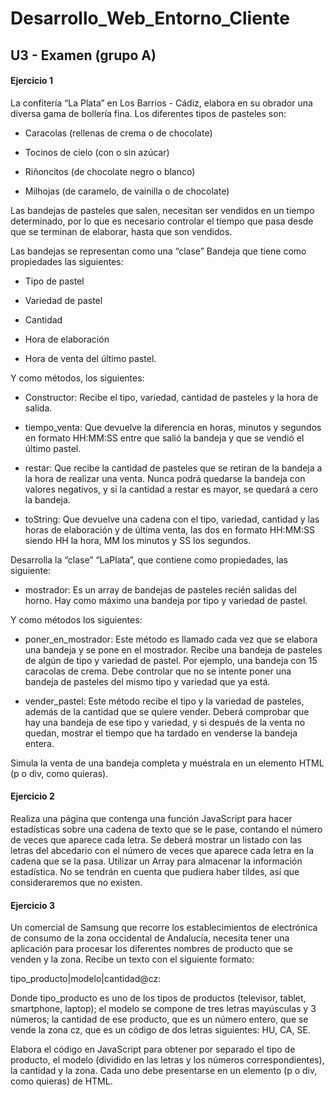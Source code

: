 # Desarrollo_Web_Entorno_Cliente


##  U3 - Examen (grupo A)


#### Ejercicio 1

La confitería “La Plata” en Los Barrios - Cádiz, elabora en su obrador una diversa gama de bollería
fina. Los diferentes tipos de pasteles son:

-   Caracolas (rellenas de crema o de chocolate)

-   Tocinos de cielo (con o sin azúcar)

-   Riñoncitos (de chocolate negro o blanco)

-   Milhojas (de caramelo, de vainilla o de chocolate)

Las bandejas de pasteles que salen, necesitan ser vendidos en un tiempo determinado, por lo que es 
necesario controlar el tiempo que pasa desde que se terminan de elaborar, hasta que son vendidos.

Las bandejas se representan como una “clase” Bandeja que tiene como propiedades las siguientes:

-   Tipo de pastel

-   Variedad de pastel

-   Cantidad

-   Hora de elaboración

-   Hora de venta del último pastel.

Y como métodos, los siguientes:

-   Constructor: Recibe el tipo, variedad, cantidad de pasteles y la hora de salida.

-   tiempo_venta: Que devuelve la diferencia en horas, minutos y segundos en formato HH:MM:SS entre 
que salió la bandeja y que se vendió el último pastel.

-   restar: Que recibe la cantidad de pasteles que se retiran de la bandeja a la hora de realizar 
una venta. Nunca podrá quedarse la bandeja con valores negativos, y si la cantidad a restar es mayor,
se quedará a cero la bandeja.

-   toString: Que devuelve una cadena con el tipo, variedad, cantidad y las horas de elaboración y de
última venta, las dos en formato HH:MM:SS siendo HH la hora, MM los minutos y SS los segundos.

Desarrolla la “clase” “LaPlata”, que contiene como propiedades, las siguiente:

-   mostrador: Es un array de bandejas de pasteles recién salidas del horno. Hay como máximo una 
bandeja por tipo y variedad de pastel.

Y como métodos los siguientes:

-   poner_en_mostrador: Este método es llamado cada vez que se elabora una bandeja y se pone en el 
mostrador. Recibe una bandeja de pasteles de algún de tipo y variedad de pastel. Por ejemplo, una 
bandeja con 15 caracolas de crema. Debe controlar que no se intente poner una bandeja de pasteles del 
mismo tipo y variedad que ya está.

-   vender_pastel: Este método recibe el tipo y la variedad de pasteles, además de la cantidad que se
quiere vender. Deberá comprobar que hay una bandeja de ese tipo  y variedad, y si después de la venta
no quedan, mostrar el tiempo que ha tardado en venderse la bandeja entera.

Simula la venta de una bandeja completa y muéstrala en un elemento HTML (p o div, como quieras).

#### Ejercicio 2

Realiza una página que contenga una función JavaScript para hacer estadísticas sobre una cadena de 
texto que se le pase, contando el número de veces que aparece cada letra. Se deberá mostrar un listado
con las letras del abcedario con el número de veces que aparece cada letra en la cadena que se la pasa.
Utilizar un Array para almacenar la información estadística. No se tendrán en cuenta que pudiera haber
tildes, así que consideraremos que no existen.

#### Ejercicio 3

Un comercial de Samsung que recorre los establecimientos de electrónica de consumo de la zona occidental
de Andalucía, necesita tener una aplicación para procesar los diferentes nombres de producto que se 
venden y la zona. Recibe un texto con el siguiente formato:

tipo_producto|modelo|cantidad@cz:

Donde tipo_producto es uno de los tipos de productos (televisor, tablet, smartphone, laptop); el modelo
se compone de tres letras mayúsculas y 3 números; la cantidad de ese producto, que es un 
número entero, que se vende la zona cz, que es un código de dos letras siguientes: HU, CA, SE.

Elabora el código en JavaScript para obtener por separado el tipo de producto, el modelo (dividido en 
las letras y los números correspondientes), la cantidad y la zona. Cada uno debe presentarse en un
elemento (p o div, como quieras) de HTML.

